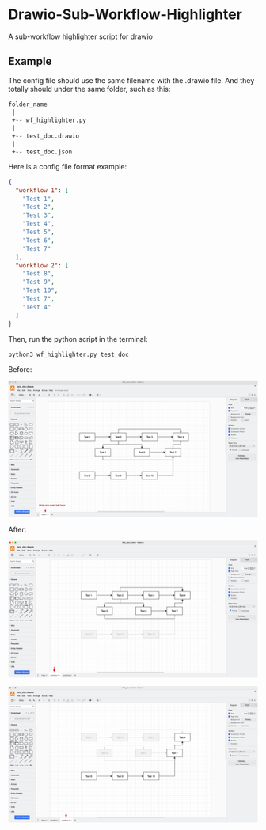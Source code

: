 # Drawio-Sub-Workflow-Highlighter

A sub-workflow highlighter script for drawio

## Example

The config file should use the same filename with the .drawio file. 
And they totally should under the same folder, such as this:

```
folder_name
 |
 +-- wf_highlighter.py
 |
 +-- test_doc.drawio
 |
 +-- test_doc.json
```

Here is a config file format example:

```json
{
  "workflow 1": [
    "Test 1",
    "Test 2",
    "Test 3",
    "Test 4",
    "Test 5",
    "Test 6",
    "Test 7"
  ],
  "workflow 2": [
    "Test 8",
    "Test 9",
    "Test 10",
    "Test 7",
    "Test 4"
  ]
}
```

Then, run the python script in the terminal:

```
python3 wf_highlighter.py test_doc
```

Before:

![](Before.jpg)

After:

![](After-1.jpg)

![](After-2.jpg)
